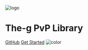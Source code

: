 ![logo](_media/icon.svg)
# The-g PvP Library
[GitHub](https://github.com/docsifyjs/docsify/)
[Get Started](\BattleApi\#getting-started)
![color](#C4321F)